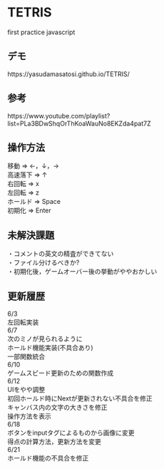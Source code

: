 # TETRIS
first practice javascript
<h2>デモ</h2>
https://yasudamasatosi.github.io/TETRIS/

<h2>参考</h2>
https://www.youtube.com/playlist?list=PLa3BDwShqOrThKoaWauNo8EKZda4pat7Z

<h2>操作方法</h2>
移動 => ←，↓，→
<br>
高速落下 => ↑
<br>
右回転 => x
<br>
左回転 => z
<br>
ホールド => Space
<br>
初期化 => Enter

<h2>未解決課題</h2>
・コメントの英文の精査ができてない<br>
・ファイル分けるべきか?<br>
・初期化後，ゲームオーバー後の挙動がややおかしい<br>

<h2>更新履歴</h2>
6/3<br>
左回転実装
<br>
6/7<br>
次のミノが見られるように<br>
ホールド機能実装(不具合あり)<br>
一部関数統合
<br>
6/10<br>
ゲームスピード更新のための関数作成
<br>
6/12<br>
UIをやや調整<br>
初回ホールド時にNextが更新されない不具合を修正<br>
キャンバス内の文字の大きさを修正<br>
操作方法を表示
<br>
6/18<br>
ボタンをinputタグによるものから画像に変更<br>
得点の計算方法，更新方法を変更
<br>
6/21<br>
ホールド機能の不具合を修正<br>
